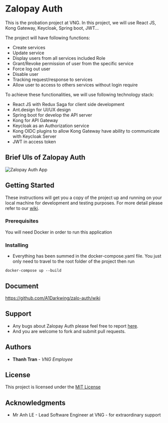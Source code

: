 # Zalopay Auth

This is the probation project at VNG. In this project, we will use React JS, Kong Gateway, Keycloak, Spring boot, JWT...

The project will have following functions:

- Create services
- Update service
- Display users from all services included Role
- Grant/Revoke permission of user from the specific service
- Force log out user
- Disable user
- Tracking request/response to services
- Allow user to access to others services without login require

To achieve these functionalities, we will use following technology stack:

- React JS with Redux Saga for client side development
- Ant.design for UI/UX design
- Spring boot for develop the API server
- Kong for API Gateway
- Keycloak as an Authorization service
- Kong OIDC plugins to allow Kong Gateway have ability to communicate with Keycloak Server
- JWT in access token


## Brief UIs of Zalopay Auth

![Zalopay Auth App](https://github.com/A1Darkwing/zalo-auth/blob/master/documents/Zalo-Auth.gif)

## Getting Started

These instructions will get you a copy of the project up and running on your local machine for development and 
testing purposes. For more detail please refer to our [wiki](https://github.com/zalopay-oss/zalo-auth/wiki).

### Prerequisites

You will need Docker in order to run this application


### Installing

- Everything has been summed in the docker-compose.yaml file. You just only need to travel to the root folder of the project then run 

```
docker-compose up --build
```

## Document

https://github.com/A1Darkwing/zalo-auth/wiki

## Support

- Any bugs about Zalopay Auth please feel free to report [here](https://github.com/A1Darkwing/zalo-auth/issues).
- And you are welcome to fork and submit pull requests.

## Authors

* **Thanh Tran** - *VNG Employee*

## License

This project is licensed under the [MIT License](https://github.com/A1Darkwing/zalo-auth/blob/master/LICENSE.md)

## Acknowledgments

* Mr Anh LE - Lead Software Engineer at VNG - for extraordinary support
